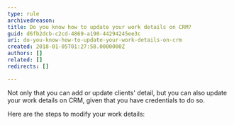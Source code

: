 ```yaml
---
type: rule
archivedreason: 
title: Do you know how to update your work details on CRM?
guid: d6fb2dcb-c2cd-4869-a190-44294245ee3c
uri: do-you-know-how-to-update-your-work-details-on-crm
created: 2018-01-05T01:27:58.0000000Z
authors: []
related: []
redirects: []

---
```



Not only that you can add or update clients' detail, but you can also update your work details on CRM, given that you have credentials to do so.<br><div>Here are the steps to modify your work details&#58;​<br></div>
<br><excerpt class='endintro'></excerpt><br>
<p>​​<br><br></p>


